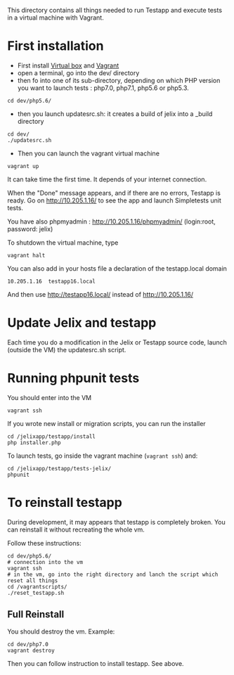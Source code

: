 
This directory contains all things needed to run Testapp and execute
tests in a virtual machine with Vagrant.


First installation
==================

- First install [Virtual box](https://www.virtualbox.org/) and [Vagrant](http://www.vagrantup.com/downloads.html)
- open a terminal, go into the dev/ directory 
- then fo into one of its sub-directory, depending on which PHP version you want 
  to launch tests : php7.0, php7.1, php5.6 or php5.3.
```
cd dev/php5.6/
```


- then you launch updatesrc.sh: it creates a build of jelix into a _build directory 
```
cd dev/
./updatesrc.sh
```
 
- Then you can launch the vagrant virtual machine

```
vagrant up
```

It can take time the first time. It depends of your internet connection.

When the "Done" message appears, and if there are no errors, Testapp is
ready. Go on http://10.205.1.16/ to see the app and launch Simpletests unit tests.

You have also phpmyadmin : http://10.205.1.16/phpmyadmin/ (login:root, password: jelix)

To shutdown the virtual machine, type

```
vagrant halt
```

You can also add in your hosts file a declaration of the testapp.local domain

```
10.205.1.16  testapp16.local
```

And then use http://testapp16.local/ instead of http://10.205.1.16/

Update Jelix and testapp
========================

Each time you do a modification in the Jelix or Testapp source code, launch
(outside the VM) the updatesrc.sh script.


Running phpunit tests
=====================

You should enter into the VM

```
vagrant ssh
```

If you wrote new install or migration scripts, you can run the installer

```
cd /jelixapp/testapp/install
php installer.php
```

To launch tests, go inside the vagrant machine (```vagrant ssh```) and:

```
cd /jelixapp/testapp/tests-jelix/
phpunit
```

To reinstall testapp
====================

During development, it may appears that testapp is completely broken. You can reinstall
it without recreating the whole vm.

Follow these instructions:

```
cd dev/php5.6/
# connection into the vm
vagrant ssh
# in the vm, go into the right directory and lanch the script which reset all things
cd /vagrantscripts/
./reset_testapp.sh
```

Full Reinstall
--------------

You should destroy the vm. Example:

```
cd dev/php7.0
vagrant destroy
```

Then you can follow instruction to install testapp. See above.


